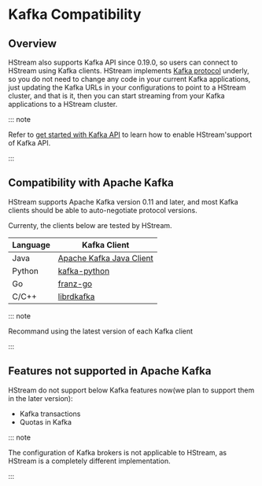 # Kafka Compatibility

## Overview

HStream also supports Kafka API since 0.19.0, so users can connect to HStream using Kafka clients. HStream implements [Kafka protocol](https://kafka.apache.org/protocol.html) underly, so you do not need to change any code in your current Kafka applications, just updating the Kafka URLs in your configurations to point to a HStream cluster, and that is it, then you can start streaming from your Kafka applications to a HStream cluster.

::: note

Refer to [get started with Kafka API](../start/get-started-with-kafka-api.md) to learn how to enable HStream'support of Kafka API.

:::

## Compatibility with Apache Kafka

HStream supports Apache Kafka version 0.11 and later, and most Kafka clients should be able to auto-negotiate protocol versions.

Currenty, the clients below are tested by HStream.

| Language | Kafka Client                                                |
| -------- | ----------------------------------------------------------- |
| Java     | [Apache Kafka Java Client](https://github.com/apache/kafka) |
| Python   | [kafka-python](https://github.com/dpkp/kafka-python)        |
| Go       | [franz-go](https://github.com/twmb/franz-go)                |
| C/C++    | [librdkafka](https://github.com/confluentinc/librdkafka)    |

::: note

Recommand using the latest version of each Kafka client

:::

## Features not supported in Apache Kafka

HStream do not support below Kafka features now(we plan to support them in the later version):

- Kafka transactions
- Quotas in Kafka

::: note

The configuration of Kafka brokers is not applicable to HStream, as HStream is a completely different implementation.

:::

